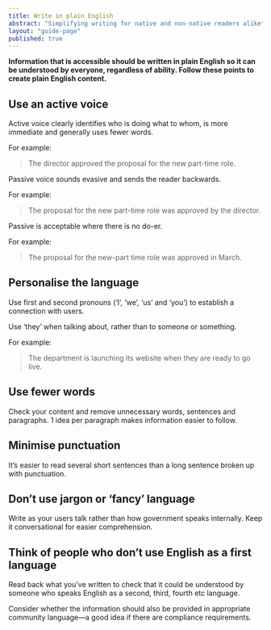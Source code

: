```yaml
---
title: Write in plain English
abstract: "Simplifying writing for native and non-native readers alike"
layout: "guide-page"
published: true
---
```


**Information that is accessible should be written in plain English so it can be understood by everyone, regardless of ability. Follow these points to create plain English content.**

## Use an active voice

Active voice clearly identifies who is doing what to whom, is more immediate and generally uses fewer words.

For example:

> The director approved the proposal for the new part-time role.

Passive voice sounds evasive and sends the reader backwards.

For example:

> The proposal for the new part-time role was approved by the director.

Passive is acceptable where there is no do-er.

For example:

> The proposal for the new-part time role was approved in March.

## Personalise the language

Use first and second pronouns (‘I’, ‘we’, ‘us’ and ‘you’) to establish a connection with users.

Use ‘they’ when talking about, rather than to someone or something.

For example:

> The department is launching its website when they are ready to go live.

## Use fewer words

Check your content and remove unnecessary words, sentences and paragraphs. 1 idea per paragraph makes information easier to follow.

## Minimise punctuation

It’s easier to read several short sentences than a long sentence broken up with punctuation.

## Don’t use jargon or ‘fancy’ language

Write as your users talk rather than how government speaks internally. Keep it conversational for easier comprehension.

## Think of people who don’t use English as a first language

Read back what you’ve written to check that it could be understood by someone who speaks English as a second, third, fourth etc language.

Consider whether the information should also be provided in appropriate community language—a good idea if there are compliance requirements.
